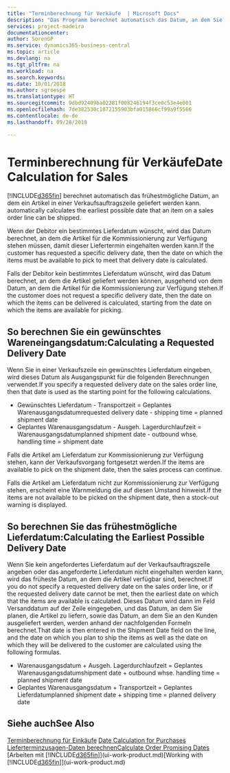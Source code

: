 ```yaml
---
title: "Terminberechnung für Verkäufe  | Microsoft Docs"
description: "Das Programm berechnet automatisch das Datum, an dem Sie einen Artikel bestellen müssen, damit er zu einem bestimmten Datum im Lagerbestand vorhanden ist. Dies ist das Datum, an dem Sie erwarten können, dass Artikel, die an einem bestimmten Datum bestellt wurden, zur Kommissionierung verfügbar sind."
services: project-madeira
documentationcenter: 
author: SorenGP
ms.service: dynamics365-business-central
ms.topic: article
ms.devlang: na
ms.tgt_pltfrm: na
ms.workload: na
ms.search.keywords: 
ms.date: 10/01/2018
ms.author: sgroespe
ms.translationtype: HT
ms.sourcegitcommit: 9dbd92409ba02281f008246194f3ce0c53e4e001
ms.openlocfilehash: 7de382530c1872155903bfa015866cf99a9f5566
ms.contentlocale: de-de
ms.lasthandoff: 09/28/2018

---
```

# <a name="date-calculation-for-sales"></a><span data-ttu-id="f9129-104">Terminberechnung für Verkäufe</span><span class="sxs-lookup"><span data-stu-id="f9129-104">Date Calculation for Sales</span></span>
[!INCLUDE[d365fin](includes/d365fin_md.md)] <span data-ttu-id="f9129-105">berechnet automatisch das frühestmögliche Datum, an dem ein Artikel in einer Verkaufsauftragszeile geliefert werden kann.</span><span class="sxs-lookup"><span data-stu-id="f9129-105"> automatically calculates the earliest possible date that an item on a sales order line can be shipped.</span></span>

<span data-ttu-id="f9129-106">Wenn der Debitor ein bestimmtes Lieferdatum wünscht, wird das Datum berechnet, an dem die Artikel für die Kommissionierung zur Verfügung stehen müssen, damit dieser Liefertermin eingehalten werden kann.</span><span class="sxs-lookup"><span data-stu-id="f9129-106">If the customer has requested a specific delivery date, then the date on which the items must be available to pick to meet that delivery date is calculated.</span></span>

<span data-ttu-id="f9129-107">Falls der Debitor kein bestimmtes Lieferdatum wünscht, wird das Datum berechnet, an dem die Artikel geliefert werden können, ausgehend von dem Datum, an dem die Artikel für die Kommissionierung zur Verfügung stehen.</span><span class="sxs-lookup"><span data-stu-id="f9129-107">If the customer does not request a specific delivery date, then the date on which the items can be delivered is calculated, starting from the date on which the items are available for picking.</span></span>

## <a name="calculating-a-requested-delivery-date"></a><span data-ttu-id="f9129-108">So berechnen Sie ein gewünschtes Wareneingangsdatum:</span><span class="sxs-lookup"><span data-stu-id="f9129-108">Calculating a Requested Delivery Date</span></span>
<span data-ttu-id="f9129-109">Wenn Sie in einer Verkaufszeile ein gewünschtes Lieferdatum eingeben, wird dieses Datum als Ausgangspunkt für die folgenden Berechnungen verwendet.</span><span class="sxs-lookup"><span data-stu-id="f9129-109">If you specify a requested delivery date on the sales order line, then that date is used as the starting point for the following calculations.</span></span>

- <span data-ttu-id="f9129-110">Gewünschtes Lieferdatum - Transportzeit = Geplantes Warenausgangsdatum</span><span class="sxs-lookup"><span data-stu-id="f9129-110">requested delivery date - shipping time = planned shipment date</span></span>
- <span data-ttu-id="f9129-111">Geplantes Warenausgangsdatum - Ausgeh. Lagerdurchlaufzeit = Warenausgangsdatum</span><span class="sxs-lookup"><span data-stu-id="f9129-111">planned shipment date - outbound whse. handling time = shipment date</span></span>

<span data-ttu-id="f9129-112">Falls die Artikel am Lieferdatum zur Kommissionierung zur Verfügung stehen, kann der Verkaufsvorgang fortgesetzt werden.</span><span class="sxs-lookup"><span data-stu-id="f9129-112">If the items are available to pick on the shipment date, then the sales process can continue.</span></span>

<span data-ttu-id="f9129-113">Falls die Artikel am Lieferdatum nicht zur Kommissionierung zur Verfügung stehen, erscheint eine Warnmeldung die auf diesen Umstand hinweist.</span><span class="sxs-lookup"><span data-stu-id="f9129-113">If the items are not available to be picked on the shipment date, then a stock-out warning is displayed.</span></span>

## <a name="calculating-the-earliest-possible-delivery-date"></a><span data-ttu-id="f9129-114">So berechnen Sie das frühestmögliche Lieferdatum:</span><span class="sxs-lookup"><span data-stu-id="f9129-114">Calculating the Earliest Possible Delivery Date</span></span>
<span data-ttu-id="f9129-115">Wenn Sie kein angefordertes Lieferdatum auf der Verkaufsauftragszeile angeben oder das angeforderte Lieferdatum nicht eingehalten werden kann, wird das früheste Datum, an dem die Artikel verfügbar sind, berechnet.</span><span class="sxs-lookup"><span data-stu-id="f9129-115">If you do not specify a requested delivery date on the sales order line, or if the requested delivery date cannot be met, then the earliest date on which that the items are available is calculated.</span></span> <span data-ttu-id="f9129-116">Dieses Datum wird dann im Feld Versanddatum auf der Zeile eingegeben, und das Datum, an dem Sie planen, die Artikel zu liefern, sowie das Datum, an dem Sie an den Kunden ausgeliefert werden, werden anhand der nachfolgenden Formeln berechnet.</span><span class="sxs-lookup"><span data-stu-id="f9129-116">That date is then entered in the Shipment Date field on the line, and the date on which you plan to ship the items as well as the date on which they will be delivered to the customer are calculated using the following formulas.</span></span>

- <span data-ttu-id="f9129-117">Warenausgangsdatum + Ausgeh. Lagerdurchlaufzeit = Geplantes Warenausgangsdatum</span><span class="sxs-lookup"><span data-stu-id="f9129-117">shipment date + outbound whse. handling time = planned shipment date</span></span>
- <span data-ttu-id="f9129-118">Geplantes Warenausgangsdatum + Transportzeit = Geplantes Lieferdatum</span><span class="sxs-lookup"><span data-stu-id="f9129-118">planned shipment date + shipping time = planned delivery date</span></span>


## <a name="see-also"></a><span data-ttu-id="f9129-119">Siehe auch</span><span class="sxs-lookup"><span data-stu-id="f9129-119">See Also</span></span>  
 <span data-ttu-id="f9129-120">[Terminberechnung für Einkäufe](purchasing-date-calculation-for-purchases.md) </span><span class="sxs-lookup"><span data-stu-id="f9129-120">[Date Calculation for Purchases](purchasing-date-calculation-for-purchases.md) </span></span>  
 [<span data-ttu-id="f9129-121">Lieferterminzusagen-Daten berechnen</span><span class="sxs-lookup"><span data-stu-id="f9129-121">Calculate Order Promising Dates</span></span>](sales-how-to-calculate-order-promising-dates.md)  
 <span data-ttu-id="f9129-122">[Arbeiten mit [!INCLUDE[d365fin](includes/d365fin_md.md)]](ui-work-product.md)</span><span class="sxs-lookup"><span data-stu-id="f9129-122">[Working with [!INCLUDE[d365fin](includes/d365fin_md.md)]](ui-work-product.md)</span></span>

